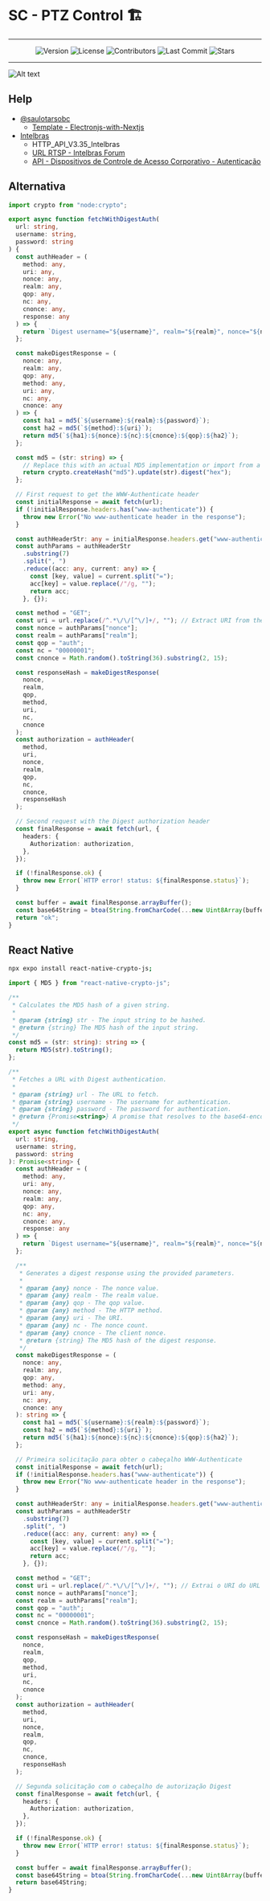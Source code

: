 # SC - PTZ Control 🏗️

---

<div align="center">
   <!-- <img alt="Build Status" src="https://img.shields.io/travis/saulotarsobc/scripts.svg"> -->
   <!-- <img alt="Test Coverage" src="https://img.shields.io/codecov/c/github/saulotarsobc/scripts.svg"> -->
   <img alt="Version" src="https://img.shields.io/github/v/release/saulotarsobc/sc-ptz-control">
   <!-- <img alt="Downloads" src="https://img.shields.io/npm/dt/package-name.svg"> -->
   <img alt="License" src="https://img.shields.io/badge/License-MIT-yellow.svg">
   <img alt="Contributors" src="https://img.shields.io/github/contributors/saulotarsobc/sc-ptz-control">
   <img alt="Last Commit" src="https://img.shields.io/github/last-commit/saulotarsobc/sc-ptz-control">
   <img alt="Stars" src="https://img.shields.io/github/stars/saulotarsobc/sc-ptz-control">
</div>

---

![Alt text](./images/image.png)

## Help

- [@saulotarsobc](https://github.com/saulotarsobc)
  - [Template - Electronjs-with-Nextjs](https://github.com/saulotarsobc/Electronjs-with-Nextjs)
- [Intelbras](https://www.intelbras.com/pt-br/)
  - HTTP_API_V3.35_Intelbras
  - [URL RTSP - Intelbras Forum](https://forum.intelbras.com.br/viewtopic.php?t=56068)
  - [API - Dispositivos de Controle de Acesso Corporativo - Autenticação](https://intelbras-caco-api.intelbras.com.br/#autenticação)

## Alternativa
```ts
import crypto from "node:crypto";

export async function fetchWithDigestAuth(
  url: string,
  username: string,
  password: string
) {
  const authHeader = (
    method: any,
    uri: any,
    nonce: any,
    realm: any,
    qop: any,
    nc: any,
    cnonce: any,
    response: any
  ) => {
    return `Digest username="${username}", realm="${realm}", nonce="${nonce}", uri="${uri}", qop=${qop}, nc=${nc}, cnonce="${cnonce}", response="${response}"`;
  };

  const makeDigestResponse = (
    nonce: any,
    realm: any,
    qop: any,
    method: any,
    uri: any,
    nc: any,
    cnonce: any
  ) => {
    const ha1 = md5(`${username}:${realm}:${password}`);
    const ha2 = md5(`${method}:${uri}`);
    return md5(`${ha1}:${nonce}:${nc}:${cnonce}:${qop}:${ha2}`);
  };

  const md5 = (str: string) => {
    // Replace this with an actual MD5 implementation or import from a library
    return crypto.createHash("md5").update(str).digest("hex");
  };

  // First request to get the WWW-Authenticate header
  const initialResponse = await fetch(url);
  if (!initialResponse.headers.has("www-authenticate")) {
    throw new Error("No www-authenticate header in the response");
  }

  const authHeaderStr: any = initialResponse.headers.get("www-authenticate");
  const authParams = authHeaderStr
    .substring(7)
    .split(", ")
    .reduce((acc: any, current: any) => {
      const [key, value] = current.split("=");
      acc[key] = value.replace(/"/g, "");
      return acc;
    }, {});

  const method = "GET";
  const uri = url.replace(/^.*\/\/[^\/]+/, ""); // Extract URI from the URL
  const nonce = authParams["nonce"];
  const realm = authParams["realm"];
  const qop = "auth";
  const nc = "00000001";
  const cnonce = Math.random().toString(36).substring(2, 15);

  const responseHash = makeDigestResponse(
    nonce,
    realm,
    qop,
    method,
    uri,
    nc,
    cnonce
  );
  const authorization = authHeader(
    method,
    uri,
    nonce,
    realm,
    qop,
    nc,
    cnonce,
    responseHash
  );

  // Second request with the Digest authorization header
  const finalResponse = await fetch(url, {
    headers: {
      Authorization: authorization,
    },
  });

  if (!finalResponse.ok) {
    throw new Error(`HTTP error! status: ${finalResponse.status}`);
  }

  const buffer = await finalResponse.arrayBuffer();
  const base64String = btoa(String.fromCharCode(...new Uint8Array(buffer)));
  return "ok";
}

```

## React Native
```sh
npx expo install react-native-crypto-js;
```

```ts
import { MD5 } from "react-native-crypto-js";

/**
 * Calculates the MD5 hash of a given string.
 *
 * @param {string} str - The input string to be hashed.
 * @return {string} The MD5 hash of the input string.
 */
const md5 = (str: string): string => {
  return MD5(str).toString();
};

/**
 * Fetches a URL with Digest authentication.
 *
 * @param {string} url - The URL to fetch.
 * @param {string} username - The username for authentication.
 * @param {string} password - The password for authentication.
 * @return {Promise<string>} A promise that resolves to the base64-encoded response body.
 */
export async function fetchWithDigestAuth(
  url: string,
  username: string,
  password: string
): Promise<string> {
  const authHeader = (
    method: any,
    uri: any,
    nonce: any,
    realm: any,
    qop: any,
    nc: any,
    cnonce: any,
    response: any
  ) => {
    return `Digest username="${username}", realm="${realm}", nonce="${nonce}", uri="${uri}", qop=${qop}, nc=${nc}, cnonce="${cnonce}", response="${response}"`;
  };

  /**
   * Generates a digest response using the provided parameters.
   *
   * @param {any} nonce - The nonce value.
   * @param {any} realm - The realm value.
   * @param {any} qop - The qop value.
   * @param {any} method - The HTTP method.
   * @param {any} uri - The URI.
   * @param {any} nc - The nonce count.
   * @param {any} cnonce - The client nonce.
   * @return {string} The MD5 hash of the digest response.
   */
  const makeDigestResponse = (
    nonce: any,
    realm: any,
    qop: any,
    method: any,
    uri: any,
    nc: any,
    cnonce: any
  ): string => {
    const ha1 = md5(`${username}:${realm}:${password}`);
    const ha2 = md5(`${method}:${uri}`);
    return md5(`${ha1}:${nonce}:${nc}:${cnonce}:${qop}:${ha2}`);
  };

  // Primeira solicitação para obter o cabeçalho WWW-Authenticate
  const initialResponse = await fetch(url);
  if (!initialResponse.headers.has("www-authenticate")) {
    throw new Error("No www-authenticate header in the response");
  }

  const authHeaderStr: any = initialResponse.headers.get("www-authenticate");
  const authParams = authHeaderStr
    .substring(7)
    .split(", ")
    .reduce((acc: any, current: any) => {
      const [key, value] = current.split("=");
      acc[key] = value.replace(/"/g, "");
      return acc;
    }, {});

  const method = "GET";
  const uri = url.replace(/^.*\/\/[^\/]+/, ""); // Extrai o URI do URL
  const nonce = authParams["nonce"];
  const realm = authParams["realm"];
  const qop = "auth";
  const nc = "00000001";
  const cnonce = Math.random().toString(36).substring(2, 15);

  const responseHash = makeDigestResponse(
    nonce,
    realm,
    qop,
    method,
    uri,
    nc,
    cnonce
  );
  const authorization = authHeader(
    method,
    uri,
    nonce,
    realm,
    qop,
    nc,
    cnonce,
    responseHash
  );

  // Segunda solicitação com o cabeçalho de autorização Digest
  const finalResponse = await fetch(url, {
    headers: {
      Authorization: authorization,
    },
  });

  if (!finalResponse.ok) {
    throw new Error(`HTTP error! status: ${finalResponse.status}`);
  }

  const buffer = await finalResponse.arrayBuffer();
  const base64String = btoa(String.fromCharCode(...new Uint8Array(buffer)));
  return base64String;
}
```
